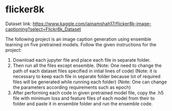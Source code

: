 # flicker8k
Dataset link: https://www.kaggle.com/jainamshah17/flicker8k-image-captioning?select=Flickr8k_Dataset

The following project is an image caption generation using ensemble learning on five pretrained models. Follow the given instructions for the project:
1. Download each jupyter file and place each file in separate folder.
2. Then run all the files except ensemble.
(Note: One need to change the path of each dataset files specified in intial lines of code)
(Note: it is necessary to keep each file in separate folder because lot of required files will be generated while running each folder)
(Note: One can change the parameters according requirements such as epoch)
3. After performing each code in given pretrained model file, copy the .h5 file with minimum loss and feature files of each model from their to folder and paste it in ensemble folder and run the ensemble code.
